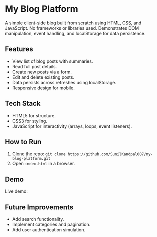 # My Blog Platform

A simple client-side blog built from scratch using HTML, CSS, and JavaScript. No frameworks or libraries used. Demonstrates DOM manipulation, event handling, and localStorage for data persistence.

## Features
- View list of blog posts with summaries.
- Read full post details.
- Create new posts via a form.
- Edit and delete existing posts.
- Data persists across refreshes using localStorage.
- Responsive design for mobile.

## Tech Stack
- HTML5 for structure.
- CSS3 for styling.
- JavaScript for interactivity (arrays, loops, event listeners).

## How to Run
1. Clone the repo: `git clone https://github.com/SunilKandpal007/my-blog-platform.git`
2. Open `index.html` in a browser.

## Demo
Live demo: 

## Future Improvements
- Add search functionality.
- Implement categories and pagination.
- Add user authentication simulation.
